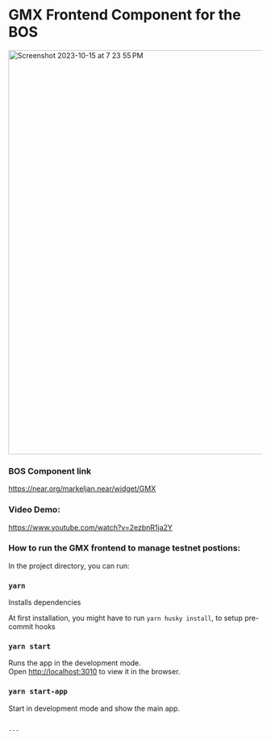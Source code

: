 # GMX Frontend Component for the BOS

<img width="800" alt="Screenshot 2023-10-15 at 7 23 55 PM" src="https://github.com/Markeljan/gmx-interface/assets/12901349/60a9ddf3-b5d5-43da-863c-fd00052d57f2">

### BOS Component link
https://near.org/markeljan.near/widget/GMX

### Video Demo:
https://www.youtube.com/watch?v=2ezbnR1ja2Y

### How to run the GMX frontend to manage testnet postions:

In the project directory, you can run:

### `yarn`

Installs dependencies

At first installation, you might have to run `yarn husky install`,
to setup pre-commit hooks

### `yarn start`

Runs the app in the development mode.\
Open [http://localhost:3010](http://localhost:3010) to view it in the browser.

### `yarn start-app`

Start in development mode and show the main app.

```

---
